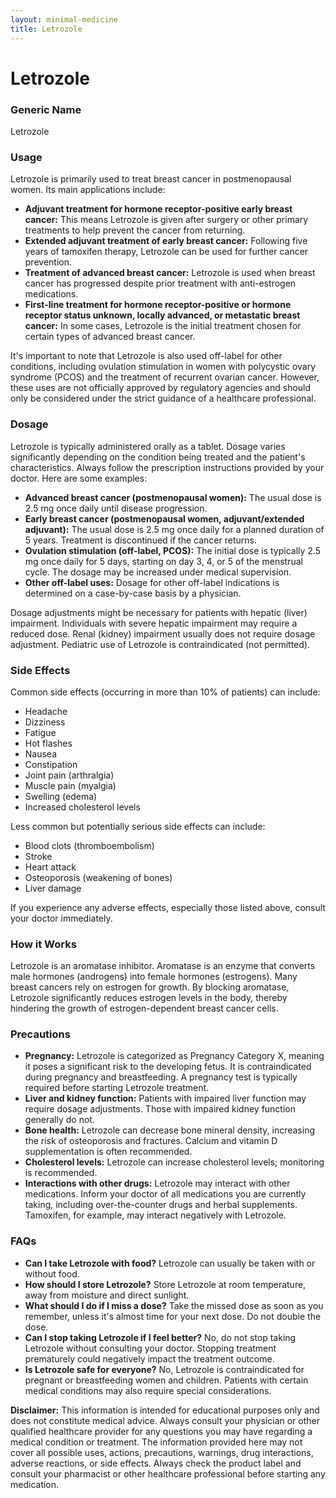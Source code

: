 ```yaml
---
layout: minimal-medicine
title: Letrozole
---
```


# Letrozole
### Generic Name
Letrozole

### Usage
Letrozole is primarily used to treat breast cancer in postmenopausal women.  Its main applications include:

* **Adjuvant treatment for hormone receptor-positive early breast cancer:** This means Letrozole is given after surgery or other primary treatments to help prevent the cancer from returning.
* **Extended adjuvant treatment of early breast cancer:**  Following five years of tamoxifen therapy, Letrozole can be used for further cancer prevention.
* **Treatment of advanced breast cancer:** Letrozole is used when breast cancer has progressed despite prior treatment with anti-estrogen medications.
* **First-line treatment for hormone receptor-positive or hormone receptor status unknown, locally advanced, or metastatic breast cancer:**  In some cases, Letrozole is the initial treatment chosen for certain types of advanced breast cancer.


It's important to note that Letrozole is also used off-label for other conditions, including ovulation stimulation in women with polycystic ovary syndrome (PCOS) and the treatment of recurrent ovarian cancer.  However, these uses are not officially approved by regulatory agencies and should only be considered under the strict guidance of a healthcare professional.

### Dosage

Letrozole is typically administered orally as a tablet.  Dosage varies significantly depending on the condition being treated and the patient's characteristics.  Always follow the prescription instructions provided by your doctor.  Here are some examples:

* **Advanced breast cancer (postmenopausal women):** The usual dose is 2.5 mg once daily until disease progression.
* **Early breast cancer (postmenopausal women, adjuvant/extended adjuvant):**  The usual dose is 2.5 mg once daily for a planned duration of 5 years. Treatment is discontinued if the cancer returns.
* **Ovulation stimulation (off-label, PCOS):**  The initial dose is typically 2.5 mg once daily for 5 days, starting on day 3, 4, or 5 of the menstrual cycle.  The dosage may be increased under medical supervision.
* **Other off-label uses:** Dosage for other off-label indications is determined on a case-by-case basis by a physician.


Dosage adjustments might be necessary for patients with hepatic (liver) impairment.  Individuals with severe hepatic impairment may require a reduced dose.  Renal (kidney) impairment usually does not require dosage adjustment.  Pediatric use of Letrozole is contraindicated (not permitted).

### Side Effects

Common side effects (occurring in more than 10% of patients) can include:

* Headache
* Dizziness
* Fatigue
* Hot flashes
* Nausea
* Constipation
* Joint pain (arthralgia)
* Muscle pain (myalgia)
* Swelling (edema)
* Increased cholesterol levels

Less common but potentially serious side effects can include:

* Blood clots (thromboembolism)
* Stroke
* Heart attack
* Osteoporosis (weakening of bones)
* Liver damage

If you experience any adverse effects, especially those listed above, consult your doctor immediately.

### How it Works

Letrozole is an aromatase inhibitor.  Aromatase is an enzyme that converts male hormones (androgens) into female hormones (estrogens).  Many breast cancers rely on estrogen for growth.  By blocking aromatase, Letrozole significantly reduces estrogen levels in the body, thereby hindering the growth of estrogen-dependent breast cancer cells.

### Precautions

* **Pregnancy:** Letrozole is categorized as Pregnancy Category X, meaning it poses a significant risk to the developing fetus. It is contraindicated during pregnancy and breastfeeding.  A pregnancy test is typically required before starting Letrozole treatment.
* **Liver and kidney function:**  Patients with impaired liver function may require dosage adjustments.  Those with impaired kidney function generally do not.
* **Bone health:**  Letrozole can decrease bone mineral density, increasing the risk of osteoporosis and fractures.  Calcium and vitamin D supplementation is often recommended.
* **Cholesterol levels:** Letrozole can increase cholesterol levels; monitoring is recommended.
* **Interactions with other drugs:** Letrozole may interact with other medications.  Inform your doctor of all medications you are currently taking, including over-the-counter drugs and herbal supplements.  Tamoxifen, for example, may interact negatively with Letrozole.


### FAQs

* **Can I take Letrozole with food?**  Letrozole can usually be taken with or without food.
* **How should I store Letrozole?** Store Letrozole at room temperature, away from moisture and direct sunlight.
* **What should I do if I miss a dose?** Take the missed dose as soon as you remember, unless it's almost time for your next dose.  Do not double the dose.
* **Can I stop taking Letrozole if I feel better?** No, do not stop taking Letrozole without consulting your doctor.  Stopping treatment prematurely could negatively impact the treatment outcome.
* **Is Letrozole safe for everyone?** No, Letrozole is contraindicated for pregnant or breastfeeding women and children.  Patients with certain medical conditions may also require special considerations.


**Disclaimer:** This information is intended for educational purposes only and does not constitute medical advice.  Always consult your physician or other qualified healthcare provider for any questions you may have regarding a medical condition or treatment.  The information provided here may not cover all possible uses, actions, precautions, warnings, drug interactions, adverse reactions, or side effects.  Always check the product label and consult your pharmacist or other healthcare professional before starting any medication.
